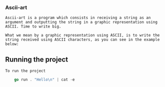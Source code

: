 ### Ascii-art


    Ascii-art is a program which consists in receiving a string as an argument and outputting the string in a graphic representation using ASCII. Time to write big.

    What we mean by a graphic representation using ASCII, is to write the string received using ASCII characters, as you can see in the example below:


## Running the project
    To run the project 
    
```go
    go run . "Hello\n" | cat -e
```